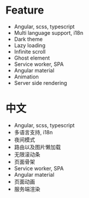 # Feature
- Angular, scss, typescript
- Multi language support, i18n
- Dark theme
- Lazy loading
- Infinite scroll
- Ghost element
- Service worker, SPA
- Angular material
- Animation
- Server side rendering
# 中文
- Angular, scss, typescript
- 多语言支持, i18n
- 夜间模式
- 路由以及图片懒加载
- 无限滚动条
- 页面骨架
- Service worker, SPA
- Angular material
- 页面动画
- 服务端渲染
